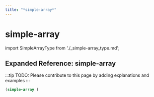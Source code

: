 ```yaml
---
title: "*simple-array*"
---
```


# simple-array

import SimpleArrayType from './_simple-array_type.md';

<SimpleArrayType />

## Expanded Reference: simple-array

:::tip
TODO: Please contribute to this page by adding explanations and examples
:::

```lisp
(simple-array )
```
